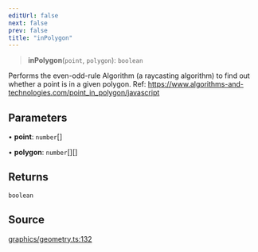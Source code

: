 ```yaml
---
editUrl: false
next: false
prev: false
title: "inPolygon"
---
```


> **inPolygon**(`point`, `polygon`): `boolean`

Performs the even-odd-rule Algorithm (a raycasting algorithm) to find out
whether a point is in a given polygon.
Ref: https://www.algorithms-and-technologies.com/point_in_polygon/javascript

## Parameters

• **point**: `number`[]

• **polygon**: `number`[][]

## Returns

`boolean`

## Source

[graphics/geometry.ts:132](https://github.com/dgmjs/dgmjs/blob/c296d113d513e412f08f9016159ca40d11e704cd/packages/core/src/graphics/geometry.ts#L132)
